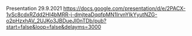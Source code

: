 Presentation 29.9.2021
https://docs.google.com/presentation/d/e/2PACX-1vSc8cdxRZdd2HI4bMRR-j-dmjteaDqqfpMN1IrvnYIkYyutNZG-o2pHzxhAV_2UJKo3JBDueJI0nTDb/pub?start=false&loop=false&delayms=3000
